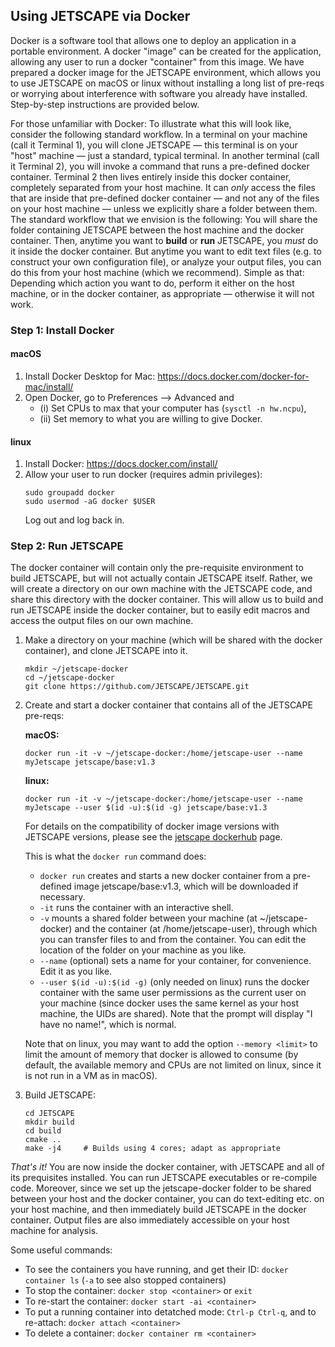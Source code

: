 ## Using JETSCAPE via Docker

Docker is a software tool that allows one to deploy an application in a portable environment. 
A docker "image" can be created for the application, allowing any user to run a docker "container" from this image.
We have prepared a docker image for the JETSCAPE environment, which allows you to use JETSCAPE on macOS or linux without
installing a long list of pre-reqs or worrying about interference with software you already have installed. Step-by-step instructions are provided below. 

For those unfamiliar with Docker: To illustrate what this will look like, consider the following standard workflow. 
In a terminal on your machine (call it Terminal 1), you will clone JETSCAPE &mdash; this terminal is on your "host" machine &mdash; 
just a standard, typical terminal. In another terminal (call it Terminal 2), you will invoke a command that runs a pre-defined docker container. 
Terminal 2 then lives entirely inside this docker container, completely separated from your host machine. It can *only* access the files that 
are inside that pre-defined docker container &mdash; and not any of the files on your host machine &mdash; unless we explicitly share a 
folder between them. The standard workflow that we envision is the following: You will share the folder containing JETSCAPE between the 
host machine and the docker container. Then, anytime you want to **build** or **run** JETSCAPE, you *must* do it inside the docker container. 
But anytime you want to edit text files (e.g. to construct your own configuration file), or analyze your output files, you can do this from your 
host machine (which we recommend). Simple as that: Depending which action you want to do, perform it either on the host machine, 
or in the docker container, as appropriate &mdash; otherwise it will not work.

### Step 1: Install Docker

#### macOS

1. Install Docker Desktop for Mac: https://docs.docker.com/docker-for-mac/install/
2. Open Docker, go to Preferences --> Advanced and 
    - (i) Set CPUs to max that your computer has (`sysctl -n hw.ncpu`),
    - (ii) Set memory to what you are willing to give Docker.

#### linux

1. Install Docker: https://docs.docker.com/install/
2. Allow your user to run docker (requires admin privileges): 
    ```
    sudo groupadd docker
    sudo usermod -aG docker $USER
    ```
    Log out and log back in.

### Step 2: Run JETSCAPE

The docker container will contain only the pre-requisite environment to build JETSCAPE, but will not actually contain JETSCAPE itself. Rather, we will create a directory on our own machine with the JETSCAPE code, and share this directory with the docker container. This will allow us to build and run JETSCAPE inside the docker container, but to easily edit macros and access the output files on our own machine. 

1. Make a directory on your machine (which will be shared with the docker container), and clone JETSCAPE into it. 
    ```
    mkdir ~/jetscape-docker
    cd ~/jetscape-docker
    git clone https://github.com/JETSCAPE/JETSCAPE.git
    ```

2. Create and start a docker container that contains all of the JETSCAPE pre-reqs: 

    **macOS:**
    ```
    docker run -it -v ~/jetscape-docker:/home/jetscape-user --name myJetscape jetscape/base:v1.3
   ```

    **linux:**
    ```
    docker run -it -v ~/jetscape-docker:/home/jetscape-user --name myJetscape --user $(id -u):$(id -g) jetscape/base:v1.3
    ```
    
    For details on the compatibility of docker image versions with JETSCAPE versions, please see the [jetscape dockerhub](https://hub.docker.com/r/jetscape/base) page.

    This is what the `docker run` command does:
    - `docker run` creates and starts a new docker container from a pre-defined image jetscape/base:v1.3, which will be downloaded if necessary.
    - `-it` runs the container with an interactive shell.
    - `-v` mounts a shared folder between your machine (at ~/jetscape-docker) and the container (at /home/jetscape-user), through which you can transfer files to and from the container. You can edit the location of the folder on your machine as you like.
    - `--name` (optional) sets a name for your container, for convenience. Edit it as you like.
    - `--user $(id -u):$(id -g)` (only needed on linux) runs the docker container with the same user permissions as the current user on your machine (since docker uses the same kernel as your host machine, the UIDs are shared). Note that the prompt will display "I have no name!", which is normal.
    
    Note that on linux, you may want to add the option `--memory <limit>` to limit the amount of memory that docker is allowed to 
    consume (by default, the available memory and CPUs are not limited on linux, since it is not run in a VM as in macOS).

3. Build JETSCAPE:
    ```
    cd JETSCAPE
    mkdir build
    cd build
    cmake ..
    make -j4     # Builds using 4 cores; adapt as appropriate
    ```

*That's it!* You are now inside the docker container, with JETSCAPE and all of its prequisites installed. 
You can run JETSCAPE executables or re-compile code. Moreover, since we set up the jetscape-docker folder to be shared between your 
host and the docker container, you can do text-editing etc. on your host machine, and then immediately build JETSCAPE in the docker container. 
Output files are also immediately accessible on your host machine for analysis.

Some useful commands:
- To see the containers you have running, and get their ID: `docker container ls` (`-a` to see also stopped containers)
- To stop the container: `docker stop <container>` or `exit`
- To re-start the container: `docker start -ai <container>`
- To put a running container into detatched mode: `Ctrl-p Ctrl-q`, and to re-attach: `docker attach <container>` 
- To delete a container: `docker container rm <container>`
